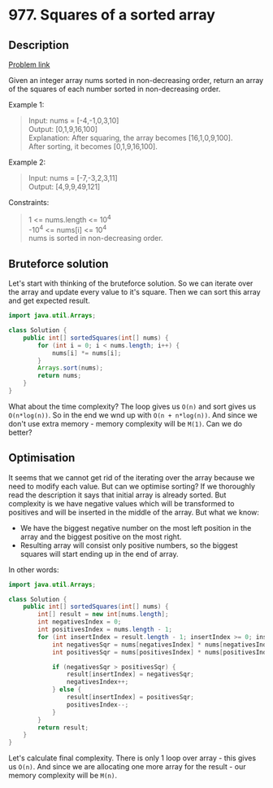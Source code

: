# 977. Squares of a sorted array

## Description

[Problem link](https://leetcode.com/problems/squares-of-a-sorted-array/)

Given an integer array nums sorted in non-decreasing order, return an array of the squares of each number sorted in
non-decreasing order.

Example 1:

> Input: nums = [-4,-1,0,3,10]  
> Output: [0,1,9,16,100]  
> Explanation: After squaring, the array becomes [16,1,0,9,100].  
> After sorting, it becomes [0,1,9,16,100].

Example 2:
> Input: nums = [-7,-3,2,3,11]  
> Output: [4,9,9,49,121]

Constraints:

> 1 <= nums.length <= 10<sup>4</sup>  
> -10<sup>4</sup> <= nums[i] <= 10<sup>4</sup>  
> nums is sorted in non-decreasing order.

## Bruteforce solution

Let's start with thinking of the bruteforce solution. So we can iterate over the array and update every value to it's
square. Then we can sort this array and get expected result.

```java
import java.util.Arrays;

class Solution {
    public int[] sortedSquares(int[] nums) {
        for (int i = 0; i < nums.length; i++) {
            nums[i] *= nums[i];
        }
        Arrays.sort(nums);
        return nums;
    }
}
```

What about the time complexity? The loop gives us `O(n)` and sort gives us `O(n*log(n))`. So in the end we wnd up
with `O(n + n*log(n))`. And since we don't use extra memory - memory complexity will be `M(1)`. Can we do better?

## Optimisation

It seems that we cannot get rid of the iterating over the array because we need to modify each value. But can we
optimise sorting? If we thoroughly read the description it says that initial array is already sorted. But complexity is
we have negative values which will be transformed to positives and will be inserted in the middle of the array. But what
we know:

* We have the biggest negative number on the most left position in the array and the biggest positive on the most right.
* Resulting array will consist only positive numbers, so the biggest squares will start ending up in the end of array.

In other words:

```java
import java.util.Arrays;

class Solution {
    public int[] sortedSquares(int[] nums) {
        int[] result = new int[nums.length];
        int negativesIndex = 0;
        int positivesIndex = nums.length - 1;
        for (int insertIndex = result.length - 1; insertIndex >= 0; insertIndex--) {
            int negativesSqr = nums[negativesIndex] * nums[negativesIndex];
            int positivesSqr = nums[positivesIndex] * nums[positivesIndex];

            if (negativesSqr > positivesSqr) {
                result[insertIndex] = negativesSqr;
                negativesIndex++;
            } else {
                result[insertIndex] = positivesSqr;
                positivesIndex--;
            }
        }
        return result;
    }
}
```

Let's calculate final complexity. There is only 1 loop over array - this gives us `O(n)`. And since we are allocating
one more array for the result - our memory complexity will be `M(n)`.